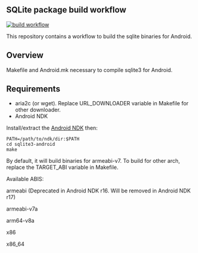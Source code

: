SQLite package build workflow
-----
[![build workflow](../../actions/workflows/build.yml/badge.svg)](../../actions/workflows/build.yml)

This repository contains a workflow to build the sqlite binaries for Android.


Overview
--------
Makefile and Android.mk necessary to compile sqlite3 for Android.

Requirements
------------
* aria2c (or wget). Replace URL_DOWNLOADER variable in Makefile for other downloader.
* Android NDK

Install/extract the [Android NDK](https://developer.android.com/ndk/downloads/index.html) then:

    PATH=/path/to/ndk/dir:$PATH
    cd sqlite3-android
    make

By default, it will build binaries for armeabi-v7. To build for other arch, replace the TARGET_ABI variable in Makefile.

Available ABIS:

armeabi (Deprecated in Android NDK r16. Will be removed in Android NDK r17)

armeabi-v7a

arm64-v8a

x86

x86_64
